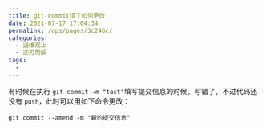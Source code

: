 ```yaml
---
title: git-commit错了如何更改
date: 2021-07-17 17:04:34
permalink: /ops/pages/3c246c/
categories:
  - 运维观止
  - 迎刃而解
tags:
  - 
---
```


有时候在执行 `git commit -m "test"`填写提交信息的时候，写错了，不过代码还没有 `push`，此时可以用如下命令更改：

```shell
git commit --amend -m "新的提交信息"
```